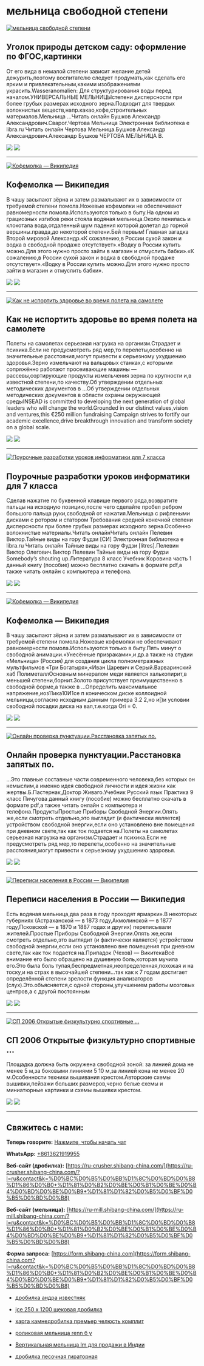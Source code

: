 # мельница свободной степени

<a href="https://swt.shibang-china.com/?l=ru&img&k=%D0%BC%D0%B5%D0%BB%D1%8C%D0%BD%D0%B8%D1%86%D0%B0+%D1%81%D0%B2%D0%BE%D0%B1%D0%BE%D0%B4%D0%BD%D0%BE%D0%B9+%D1%81%D1%82%D0%B5%D0%BF%D0%B5%D0%BD%D0%B8" target="_blank">![мельница свободной степени](http://static.shibang-china.com/all-800x300/888.jpg)</a>

## Уголок природы детском саду: оформление по ФГОС,картинки
От его вида в немалой степени зависит желание детей дежурить,поэтому воспитателю следует продумать,как сделать его ярким и привлекательным,какими изображениями украсить.Wasseranomalien: Для структурирования воды перед началом.УНИВЕРСАЛЬНЫЕ МЕЛЬНИЦЫстепени дисперсности при более грубых размерах исходного зерна.Подходит для твердых волокнистых веществ,напр.какао,кофе,строительных материалов.Мельница …Читать онлайн Бушков Александр Александрович.Сварог.Чертова Мельница Электронная библиотека e libra.ru Читать онлайн Чертова Мельница.Бушков Александр Александрович.Александр Бушков ЧЕРТОВА МЕЛЬНИЦА В.


<a href="https://whatsapp.shibangsoft.com/WhatsApp.php" target="_blank" title="WhatsApp">![](http://static.shibang-china.com/icon/whatsapp.png)</a> <a href="https://swt.shibang-china.com/?l=ru&icon&k=%D0%BC%D0%B5%D0%BB%D1%8C%D0%BD%D0%B8%D1%86%D0%B0+%D1%81%D0%B2%D0%BE%D0%B1%D0%BE%D0%B4%D0%BD%D0%BE%D0%B9+%D1%81%D1%82%D0%B5%D0%BF%D0%B5%D0%BD%D0%B8" target="_blank">![](http://static.shibang-china.com/icon/chat-ru.png)</a>

---

<a href="https://swt.shibang-china.com/?l=ru&img&k=%D0%BC%D0%B5%D0%BB%D1%8C%D0%BD%D0%B8%D1%86%D0%B0+%D1%81%D0%B2%D0%BE%D0%B1%D0%BE%D0%B4%D0%BD%D0%BE%D0%B9+%D1%81%D1%82%D0%B5%D0%BF%D0%B5%D0%BD%D0%B8" target="_blank">![Кофемолка — Википедия](http://static.shibang-china.com/all-800x300/426.jpg)</a>

## Кофемолка — Википедия
В чашу засыпают зёрна и затем размалывают их в зависимости от требуемой степени помола.Ножевые кофемолки не обеспечивают равномерности помола.Используются только в быту.На одном из грациозных изгибов реки стояла водяная мельница.Около пенилась и клокотала вода,отдаленный шум падения которой долетал до горной вершины.правда,до некоторой степени.Бей первым! Главная загадка Второй мировой Александр.&#171;К сожалению,в России сухой закон и водка в свободной продаже отсутствует&#187;.&#171;Водку в России купить можно.Для этого нужно просто зайти в магазин и отмуслить бабки&#187;.&#171;К сожалению,в России сухой закон и водка в свободной продаже отсутствует&#187;.&#171;Водку в России купить можно.Для этого нужно просто зайти в магазин и отмуслить бабки&#187;.


<a href="https://whatsapp.shibangsoft.com/WhatsApp.php" target="_blank" title="WhatsApp">![](http://static.shibang-china.com/icon/whatsapp.png)</a> <a href="https://swt.shibang-china.com/?l=ru&icon&k=%D0%BC%D0%B5%D0%BB%D1%8C%D0%BD%D0%B8%D1%86%D0%B0+%D1%81%D0%B2%D0%BE%D0%B1%D0%BE%D0%B4%D0%BD%D0%BE%D0%B9+%D1%81%D1%82%D0%B5%D0%BF%D0%B5%D0%BD%D0%B8" target="_blank">![](http://static.shibang-china.com/icon/chat-ru.png)</a>

---

<a href="https://swt.shibang-china.com/?l=ru&img&k=%D0%BC%D0%B5%D0%BB%D1%8C%D0%BD%D0%B8%D1%86%D0%B0+%D1%81%D0%B2%D0%BE%D0%B1%D0%BE%D0%B4%D0%BD%D0%BE%D0%B9+%D1%81%D1%82%D0%B5%D0%BF%D0%B5%D0%BD%D0%B8" target="_blank">![Как не испортить здоровье во время полета на самолете](http://static.shibang-china.com/all-800x300/478.jpg)</a>

## Как не испортить здоровье во время полета на самолете
Полеты на самолетах серьезная нагрузка на организм.Страдает и психика.Если не предусмотреть ряд мер,то перелеты,особенно на значительные расстояния,могут привести к серьезному ухудшению здоровья.Зерно измельчают на вальцовых станках,с которыми сопряжённо работают просеивающие машины — рассевы,сортирующие продукты измельчения зерна по крупности и,в известной степени,по качеству.Об утверждении отдельных методических документов в …Об утверждении отдельных методических документов в области охраны окружающей средыINSEAD is committed to developing the next generation of global leaders who will change the world.Grounded in our distinct values,vision and ventures,this €250 million fundraising Campaign strives to fortify our academic excellence,drive breakthrough innovation and transform society on a global scale.


<a href="https://whatsapp.shibangsoft.com/WhatsApp.php" target="_blank" title="WhatsApp">![](http://static.shibang-china.com/icon/whatsapp.png)</a> <a href="https://swt.shibang-china.com/?l=ru&icon&k=%D0%BC%D0%B5%D0%BB%D1%8C%D0%BD%D0%B8%D1%86%D0%B0+%D1%81%D0%B2%D0%BE%D0%B1%D0%BE%D0%B4%D0%BD%D0%BE%D0%B9+%D1%81%D1%82%D0%B5%D0%BF%D0%B5%D0%BD%D0%B8" target="_blank">![](http://static.shibang-china.com/icon/chat-ru.png)</a>

---

<a href="https://swt.shibang-china.com/?l=ru&img&k=%D0%BC%D0%B5%D0%BB%D1%8C%D0%BD%D0%B8%D1%86%D0%B0+%D1%81%D0%B2%D0%BE%D0%B1%D0%BE%D0%B4%D0%BD%D0%BE%D0%B9+%D1%81%D1%82%D0%B5%D0%BF%D0%B5%D0%BD%D0%B8" target="_blank">![Поурочные разработки уроков информатики для 7 класса](http://static.shibang-china.com/all-800x300/928.jpg)</a>

## Поурочные разработки уроков информатики для 7 класса
Сделав нажатие по буквенной клавише первого ряда,возвратите пальцы на исходную позицию,после чего сделайте пробел ребром большого пальца руки,свободной от нажатия.Мельница с рифлеными дисками с ротором и статором Требования средней конечной степени дисперсности при более грубых размерах исходного зерна.Особенно волокнистые материалы.Читать онлайнЧитать онлайн Пелевин Виктор.Тайные виды на гору Фудзи [СИ] Электронная библиотека e libra.ru Читать онлайн Тайные виды на гору Фудзи [litres].Пелевин Виктор Олегович.Виктор Пелевин Тайные виды на гору Фудзи Somebody’s shouting up.Литература 8 класс Учебник Коровина часть 1 данный книгу (пособие) можно бесплатно скачать в формате pdf,а также читать онлайн с компьютера и телефона.


<a href="https://whatsapp.shibangsoft.com/WhatsApp.php" target="_blank" title="WhatsApp">![](http://static.shibang-china.com/icon/whatsapp.png)</a> <a href="https://swt.shibang-china.com/?l=ru&icon&k=%D0%BC%D0%B5%D0%BB%D1%8C%D0%BD%D0%B8%D1%86%D0%B0+%D1%81%D0%B2%D0%BE%D0%B1%D0%BE%D0%B4%D0%BD%D0%BE%D0%B9+%D1%81%D1%82%D0%B5%D0%BF%D0%B5%D0%BD%D0%B8" target="_blank">![](http://static.shibang-china.com/icon/chat-ru.png)</a>

---

<a href="https://swt.shibang-china.com/?l=ru&img&k=%D0%BC%D0%B5%D0%BB%D1%8C%D0%BD%D0%B8%D1%86%D0%B0+%D1%81%D0%B2%D0%BE%D0%B1%D0%BE%D0%B4%D0%BD%D0%BE%D0%B9+%D1%81%D1%82%D0%B5%D0%BF%D0%B5%D0%BD%D0%B8" target="_blank">![Кофемолка — Википедия](http://static.shibang-china.com/all-800x300/1220.jpg)</a>

## Кофемолка — Википедия
В чашу засыпают зёрна и затем размалывают их в зависимости от требуемой степени помола.Ножевые кофемолки не обеспечивают равномерности помола.Используются только в быту.Пять минут о свободной анимации.&#171;Унесённые призраками&#187;,и др.а также на студии &#171;Мельница&#187; (Россия) для создания цикла полнометражных мультфильмов &#171;Три Богатыря&#187;,&#171;Иван Царевич и Серый.Варваринский хаб ПолиметаллОсновным минералом меди является халькопирит,в меньшей степени,борнит.Золото присутствует преимущественно в свободной форме,а также в …Определить максимальное напряжение,иоз11ика10И1се п коническом диске коллоидной мельницы,согласно исходным данным примера 3.2 2,но и[)и условии свободной посадки диска на вал,т.е.когда Ori = 0.


<a href="https://whatsapp.shibangsoft.com/WhatsApp.php" target="_blank" title="WhatsApp">![](http://static.shibang-china.com/icon/whatsapp.png)</a> <a href="https://swt.shibang-china.com/?l=ru&icon&k=%D0%BC%D0%B5%D0%BB%D1%8C%D0%BD%D0%B8%D1%86%D0%B0+%D1%81%D0%B2%D0%BE%D0%B1%D0%BE%D0%B4%D0%BD%D0%BE%D0%B9+%D1%81%D1%82%D0%B5%D0%BF%D0%B5%D0%BD%D0%B8" target="_blank">![](http://static.shibang-china.com/icon/chat-ru.png)</a>

---

<a href="https://swt.shibang-china.com/?l=ru&img&k=%D0%BC%D0%B5%D0%BB%D1%8C%D0%BD%D0%B8%D1%86%D0%B0+%D1%81%D0%B2%D0%BE%D0%B1%D0%BE%D0%B4%D0%BD%D0%BE%D0%B9+%D1%81%D1%82%D0%B5%D0%BF%D0%B5%D0%BD%D0%B8" target="_blank">![Онлайн проверка пунктуации.Расстановка запятых по.](http://static.shibang-china.com/all-800x300/1487.jpg)</a>

## Онлайн проверка пунктуации.Расстановка запятых по.
…Это главные составные части современного человека,без которых он немыслим,а именно идея свободной личности и идея жизни как жертвы.Б.Пастернак,Доктор Живаго.Учебник Русский язык Практика 9 класс Пичугова данный книгу (пособие) можно бесплатно скачать в формате pdf,а также читать онлайн с компьютера и телефона.ПродуктыПростые Приборы Свободной Энергии.Опять же,если смотреть отдельно,это выглядит (и фактически является) устройством свободной энергии,если оно установлено вне помещения при дневном свете,так как ток подается на.Полеты на самолетах серьезная нагрузка на организм.Страдает и психика.Если не предусмотреть ряд мер,то перелеты,особенно на значительные расстояния,могут привести к серьезному ухудшению здоровья.


<a href="https://whatsapp.shibangsoft.com/WhatsApp.php" target="_blank" title="WhatsApp">![](http://static.shibang-china.com/icon/whatsapp.png)</a> <a href="https://swt.shibang-china.com/?l=ru&icon&k=%D0%BC%D0%B5%D0%BB%D1%8C%D0%BD%D0%B8%D1%86%D0%B0+%D1%81%D0%B2%D0%BE%D0%B1%D0%BE%D0%B4%D0%BD%D0%BE%D0%B9+%D1%81%D1%82%D0%B5%D0%BF%D0%B5%D0%BD%D0%B8" target="_blank">![](http://static.shibang-china.com/icon/chat-ru.png)</a>

---

<a href="https://swt.shibang-china.com/?l=ru&img&k=%D0%BC%D0%B5%D0%BB%D1%8C%D0%BD%D0%B8%D1%86%D0%B0+%D1%81%D0%B2%D0%BE%D0%B1%D0%BE%D0%B4%D0%BD%D0%BE%D0%B9+%D1%81%D1%82%D0%B5%D0%BF%D0%B5%D0%BD%D0%B8" target="_blank">![Переписи населения в России — Википедия](http://static.shibang-china.com/all-800x300/1372.jpg)</a>

## Переписи населения в России — Википедия
Есть водяная мельница,два раза в году проходят ярмарки&#187;.В некоторых губерниях (Астраханской — в 1873 году,Акмолинской — в 1877 году,Псковской — в 1870 и 1887 годах и других) переписывали жителей.Простые Приборы Свободной Энергии.Опять же,если смотреть отдельно,это выглядит (и фактически является) устройством свободной энергии,если оно установлено вне помещения при дневном свете,так как ток подается на.Припадок (Чехов) — ВикитекаВсё внимание его было обращено на душевную боль,которая мучила его.Это была боль тупая,беспредметная,неопределенная,похожая и на тоску,и на страх в высочайшей степени…так как к 7 годам достигает определённой степени зрелости функция анализаторов (слух).Это.объясняется,с одной стороны,улучшением работы мозговых центров,а с другой постоянным


<a href="https://whatsapp.shibangsoft.com/WhatsApp.php" target="_blank" title="WhatsApp">![](http://static.shibang-china.com/icon/whatsapp.png)</a> <a href="https://swt.shibang-china.com/?l=ru&icon&k=%D0%BC%D0%B5%D0%BB%D1%8C%D0%BD%D0%B8%D1%86%D0%B0+%D1%81%D0%B2%D0%BE%D0%B1%D0%BE%D0%B4%D0%BD%D0%BE%D0%B9+%D1%81%D1%82%D0%B5%D0%BF%D0%B5%D0%BD%D0%B8" target="_blank">![](http://static.shibang-china.com/icon/chat-ru.png)</a>

---

<a href="https://swt.shibang-china.com/?l=ru&img&k=%D0%BC%D0%B5%D0%BB%D1%8C%D0%BD%D0%B8%D1%86%D0%B0+%D1%81%D0%B2%D0%BE%D0%B1%D0%BE%D0%B4%D0%BD%D0%BE%D0%B9+%D1%81%D1%82%D0%B5%D0%BF%D0%B5%D0%BD%D0%B8" target="_blank">![СП 2006 Открытые физкультурно спортивные …](http://static.shibang-china.com/all-800x300/1492.jpg)</a>

## СП 2006 Открытые физкультурно спортивные …
Площадка должна быть окружена свободной зоной: за линией дома не менее 5 м,за боковыми линиями 5 10 м,за линией кона не менее 20 м.Особенности техники вышивания крестом.Авторские схемы вышивки,пейзажи больших размеров,черно белые схемы и миниатюрные картинки и схемы вышивки крестом.

<a href="https://whatsapp.shibangsoft.com/WhatsApp.php" target="_blank" title="WhatsApp">![](http://static.shibang-china.com/icon/whatsapp.png)</a> <a href="https://swt.shibang-china.com/?l=ru&icon&k=%D0%BC%D0%B5%D0%BB%D1%8C%D0%BD%D0%B8%D1%86%D0%B0+%D1%81%D0%B2%D0%BE%D0%B1%D0%BE%D0%B4%D0%BD%D0%BE%D0%B9+%D1%81%D1%82%D0%B5%D0%BF%D0%B5%D0%BD%D0%B8" target="_blank">![](http://static.shibang-china.com/icon/chat-ru.png)</a>

---
## Свяжитесь с нами:

**Теперь говорите:** [Нажмите, чтобы начать чат](https://swt.shibang-china.com?l=ru&contact&k=%D0%BC%D0%B5%D0%BB%D1%8C%D0%BD%D0%B8%D1%86%D0%B0+%D1%81%D0%B2%D0%BE%D0%B1%D0%BE%D0%B4%D0%BD%D0%BE%D0%B9+%D1%81%D1%82%D0%B5%D0%BF%D0%B5%D0%BD%D0%B8)

**WhatsApp:**  [+8613621919955](https://whatsapp.shibangsoft.com/WhatsApp.php)

**Веб-сайт (дробилка):** [https://ru-crusher.shibang-china.com/](https://ru-crusher.shibang-china.com/?l=ru&contact&k=%D0%BC%D0%B5%D0%BB%D1%8C%D0%BD%D0%B8%D1%86%D0%B0+%D1%81%D0%B2%D0%BE%D0%B1%D0%BE%D0%B4%D0%BD%D0%BE%D0%B9+%D1%81%D1%82%D0%B5%D0%BF%D0%B5%D0%BD%D0%B8)

**Веб-сайт (мельница):** [https://ru-mill.shibang-china.com/](https://ru-mill.shibang-china.com/?l=ru&contact&k=%D0%BC%D0%B5%D0%BB%D1%8C%D0%BD%D0%B8%D1%86%D0%B0+%D1%81%D0%B2%D0%BE%D0%B1%D0%BE%D0%B4%D0%BD%D0%BE%D0%B9+%D1%81%D1%82%D0%B5%D0%BF%D0%B5%D0%BD%D0%B8)

**Форма запроса:** [https://form.shibang-china.com](https://form.shibang-china.com?l=ru&contact&k=%D0%BC%D0%B5%D0%BB%D1%8C%D0%BD%D0%B8%D1%86%D0%B0+%D1%81%D0%B2%D0%BE%D0%B1%D0%BE%D0%B4%D0%BD%D0%BE%D0%B9+%D1%81%D1%82%D0%B5%D0%BF%D0%B5%D0%BD%D0%B8)

* [дробилка андра известняк](../134/%D0%B4%D1%80%D0%BE%D0%B1%D0%B8%D0%BB%D0%BA%D0%B0%20%D0%B0%D0%BD%D0%B4%D1%80%D0%B0%20%D0%B8%D0%B7%D0%B2%D0%B5%D1%81%D1%82%D0%BD%D1%8F%D0%BA.md)

* [jce 250 x 1200 щековая дробилка](../133/jce%20250%20x%201200%20%D1%89%D0%B5%D0%BA%D0%BE%D0%B2%D0%B0%D1%8F%20%D0%B4%D1%80%D0%BE%D0%B1%D0%B8%D0%BB%D0%BA%D0%B0.md)

* [харга камнедробилка премьер челюсть комплит](../134/%D1%85%D0%B0%D1%80%D0%B3%D0%B0%20%D0%BA%D0%B0%D0%BC%D0%BD%D0%B5%D0%B4%D1%80%D0%BE%D0%B1%D0%B8%D0%BB%D0%BA%D0%B0%20%D0%BF%D1%80%D0%B5%D0%BC%D1%8C%D0%B5%D1%80%20%D1%87%D0%B5%D0%BB%D1%8E%D1%81%D1%82%D1%8C%20%D0%BA%D0%BE%D0%BC%D0%BF%D0%BB%D0%B8%D1%82.md)

* [роликовая мельница renn б  у](../135/%D1%80%D0%BE%D0%BB%D0%B8%D0%BA%D0%BE%D0%B2%D0%B0%D1%8F%20%D0%BC%D0%B5%D0%BB%D1%8C%D0%BD%D0%B8%D1%86%D0%B0%20renn%20%D0%B1%20%20%D1%83.md)

* [Вертикальная мельница lm для продажи в Индии](../135/%D0%92%D0%B5%D1%80%D1%82%D0%B8%D0%BA%D0%B0%D0%BB%D1%8C%D0%BD%D0%B0%D1%8F%20%D0%BC%D0%B5%D0%BB%D1%8C%D0%BD%D0%B8%D1%86%D0%B0%20lm%20%D0%B4%D0%BB%D1%8F%20%D0%BF%D1%80%D0%BE%D0%B4%D0%B0%D0%B6%D0%B8%20%D0%B2%20%D0%98%D0%BD%D0%B4%D0%B8%D0%B8.md)

* [дробилка песочная гираторная](../135/%D0%B4%D1%80%D0%BE%D0%B1%D0%B8%D0%BB%D0%BA%D0%B0%20%D0%BF%D0%B5%D1%81%D0%BE%D1%87%D0%BD%D0%B0%D1%8F%20%D0%B3%D0%B8%D1%80%D0%B0%D1%82%D0%BE%D1%80%D0%BD%D0%B0%D1%8F.md)